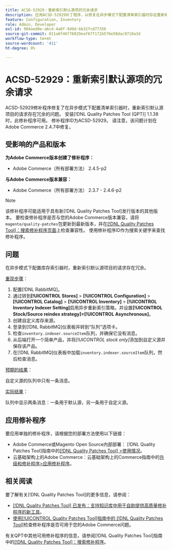 ```yaml
---
title: ACSD-52929：重新索引默认源项的冗余请求
description: 应用ACSD-52929补丁程序，以修复在异步模式下配置清单索引器时存在重新索引默认源项目的冗余请求的Adobe Commerce问题。
feature: Configuration, Inventory
role: Admin, Developer
exl-id: 904aed0e-a6cd-4a0f-949d-bb32fcd77356
source-git-commit: 011a6f46f76029eaf67f172b576e58dac9710a3d
workflow-type: tm+mt
source-wordcount: '411'
ht-degree: 0%

---
```


# ACSD-52929：重新索引默认源项的冗余请求

ACSD-52929修补程序修复了在异步模式下配置清单索引器时，重新索引默认源项目的请求存在冗余的问题。 安装[!DNL Quality Patches Tool (QPT)] 1.1.38时，此修补程序可用。 修补程序ID为ACSD-52929。 请注意，该问题计划在Adobe Commerce 2.4.7中修复。

## 受影响的产品和版本

**为Adobe Commerce版本创建了修补程序：**

* Adobe Commerce（所有部署方法） 2.4.5-p2

**与Adobe Commerce版本兼容：**

* Adobe Commerce（所有部署方法） 2.3.7 - 2.4.6-p2

>[!NOTE]
>
>该修补程序可能适用于具有新[!DNL Quality Patches Tool]发行版本的其他版本。 要检查修补程序是否与您的Adobe Commerce版本兼容，请将`magento/quality-patches`包更新到最新版本，并在[[!DNL Quality Patches Tool]：搜索修补程序页面](https://experienceleague.adobe.com/tools/commerce-quality-patches/index.html)上检查兼容性。 使用修补程序ID作为搜索关键字来查找修补程序。

## 问题

在异步模式下配置库存索引器时，重新索引默认源项目的请求存在冗余。

<u>重现步骤</u>：

1. 配置[!DNL RabbitMQ]。
1. 通过转到&#x200B;**[!UICONTROL Stores]** > **[!UICONTROL Configuration]** > **[!UICONTROL Catalog]** > **[!UICONTROL Inventory]** > **[!UICONTROL Inventory Indexer Setting]**&#x200B;启用异步重新索引策略，并设置&#x200B;**[!UICONTROL Stock/Source reindex strategy]=[!UICONTROL Asynchronous]**。
1. 创建自定义库存来源。
1. 登录到[!DNL RabbitMQ]仪表板并转到“队列”选项卡。
1. 检查`inventory.indexer.sourceItem`队列，并确保它没有消息。
1. 从后端打开一个简单产品，并将&#x200B;*[!UICONTROL stock only]*&#x200B;添加到自定义源并保存该产品。
1. 在[!DNL RabbitMQ]仪表板中加载`inventory.indexer.sourceItem`队列，然后检查消息。

<u>预期的结果</u>：

自定义源的队列中只有一条消息。

<u>实际结果</u>：

队列中显示两条消息：一条用于默认源，另一条用于自定义源。

## 应用修补程序

要应用单独的修补程序，请根据您的部署方法使用以下链接：

* Adobe Commerce或Magento Open Source内部部署： [!DNL Quality Patches Tool]指南中的[[!DNL Quality Patches Tool] >使用情况](/help/tools/quality-patches-tool/usage.md)。
* 云基础架构上的Adobe Commerce：云基础架构上的Commerce指南中的[升级和修补程序>应用修补程序](https://experienceleague.adobe.com/docs/commerce-cloud-service/user-guide/develop/upgrade/apply-patches.html)。

## 相关阅读

要了解有关[!DNL Quality Patches Tool]的更多信息，请参阅：

* [[!DNL Quality Patches Tool] 已发布：支持知识库中用于自助提供高质量修补程序的新工具](https://experienceleague.adobe.com/en/docs/commerce-operations/tools/quality-patches-tool/quality-patches-tool-to-self-serve-quality-patches)。
* [使用[!UICONTROL Quality Patches Tool]指南中的 [!DNL Quality Patches Tool]](/help/tools/quality-patches-tool/patches-available-in-qpt/check-patch-for-magento-issue-with-magento-quality-patches.md)检查修补程序是否可用于您的Adobe Commerce问题。


有关QPT中其他可用修补程序的信息，请参阅[!DNL Quality Patches Tool]指南中的[[!DNL Quality Patches Tool]：搜索修补程序](https://experienceleague.adobe.com/tools/commerce-quality-patches/index.html)。
